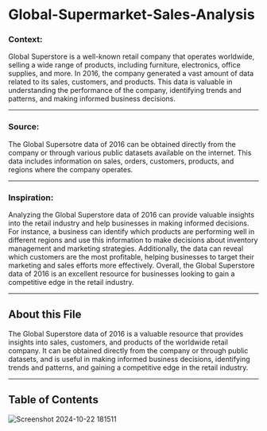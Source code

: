 # Global-Supermarket-Sales-Analysis

### Context:

Global Superstore is a well-known retail company that operates worldwide, selling a wide range of products, including furniture, electronics, office supplies, and more. In 2016, the company generated a vast amount of data related to its sales, customers, and products. This data is valuable in understanding the performance of the company, identifying trends and patterns, and making informed business decisions.
<hr>

### Source:
The Global Supersotre data of 2016 can be obtained directly from the company or through various public datasets available on the internet. This data includes information on sales, orders, customers, products, and regions where the company operates.
<hr>

### Inspiration:
Analyzing the Global Superstore data of 2016 can provide valuable insights into the retail industry and help businesses in making informed decisions. For instance, a business can identify which products are performing well in different regions and use this information to make decisions about inventory management and marketing strategies. Additionally, the data can reveal which customers are the most profitable, helping businesses to target their marketing and sales efforts more effectively. Overall, the Global Superstore data of 2016 is an excellent resource for businesses looking to gain a competitive edge in the retail industry.
<hr>

## About this File
The Global Superstore data of 2016 is a valuable resource that provides insights into sales, customers, and products of the worldwide retail company. It can be obtained directly from the company or through public datasets, and is useful in making informed business decisions, identifying trends and patterns, and gaining a competitive edge in the retail industry.
<hr>

## Table of Contents

![Screenshot 2024-10-22 181511](https://github.com/user-attachments/assets/5eb97be2-0067-4ae8-95d3-a520571e315b)
